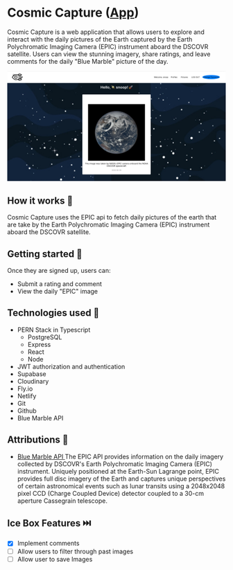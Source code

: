 # Cosmic Capture ([App](https://main--cosmic-capture.netlify.app/))

Cosmic Capture is a web application that allows users to explore and interact with the daily pictures of the Earth captured by the Earth Polychromatic Imaging Camera (EPIC) instrument aboard the DSCOVR satellite. Users can view the stunning imagery, share ratings, and leave comments for the daily "Blue Marble" picture of the day.

![App screenshot](https://github.com/RT527/cosmic-capture-front-end/blob/main/src/assets/screenshot.png)

## How it works 📗

Cosmic Capture uses the EPIC api to fetch daily pictures of the earth that are take by the Earth Polychromatic Imaging Camera (EPIC) instrument aboard the DSCOVR satellite. 

## Getting started 🏁

Once they are signed up, users can:
- Submit a rating and comment
- View the daily "EPIC" image

## Technologies used 💾

* PERN Stack in Typescript
  * PostgreSQL
  * Express
  * React
  * Node
* JWT authorization and authentication
* Supabase
* Cloudinary
* Fly.io
* Netlify
* Git
* Github
* Blue Marble API

## Attributions 🤩

* [Blue Marble API ](https://epic.gsfc.nasa.gov/about/api) The EPIC API provides information on the daily imagery collected by DSCOVR's Earth Polychromatic Imaging Camera (EPIC) instrument. Uniquely positioned at the Earth-Sun Lagrange point, EPIC provides full disc imagery of the Earth and captures unique perspectives of certain astronomical events such as lunar transits using a 2048x2048 pixel CCD (Charge Coupled Device) detector coupled to a 30-cm aperture Cassegrain telescope.

## Ice Box Features ⏭️

- [x] Implement comments
- [ ] Allow users to filter through past images
- [ ] Allow user to save Images 
